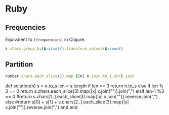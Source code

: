 # Ruby

## Frequencies

Equivalent to `(frequencies)` in Clojure.

```ruby
s.chars.group_by(&:itself).transform_values(&:count)
```

## Partition

```ruby
number.chars.each_slice(2).map {|n| n.join.to_i.chr}.join
```

def solution(n)
  s = n.to_s
  len = s.length
  if len <= 3
    return n.to_s
  else if len % 3 == 0
    return s.chars.each_slice(3).map{|x| x.join("")}.join(",")
  elsif len-1 %3 == 0
    #return s.chars[1..].each_slice(3).map{|x| x.join("")}.reverse.join(",")
  else
    #return s[0] + s[1] + s.chars[2..].each_slice(3).map{|x| x.join("")}.reverse.join(",")
  end
end